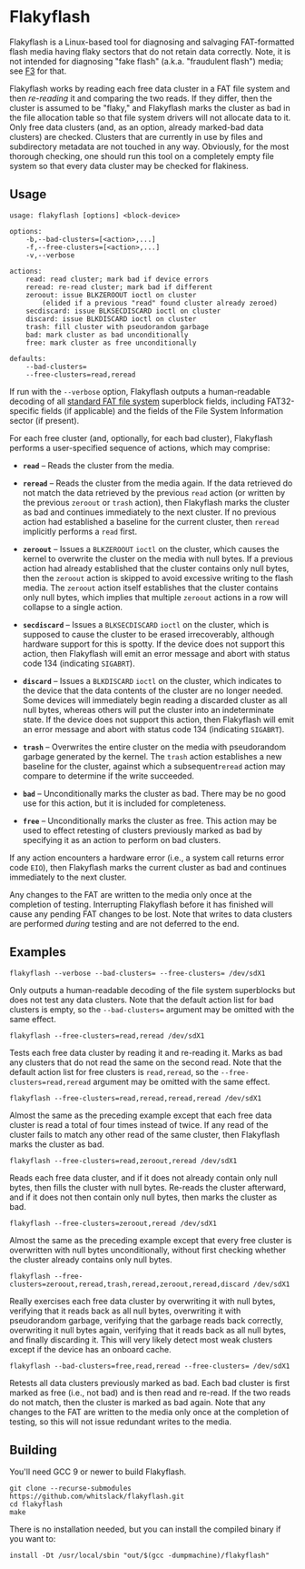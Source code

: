 [F3]: https://github.com/AltraMayor/f3 "F3 - Fight Flash Fraud"

[fatgen103.doc]: http://download.microsoft.com/download/1/6/1/161ba512-40e2-4cc9-843a-923143f3456c/fatgen103.doc


# Flakyflash

Flakyflash is a Linux-based tool for diagnosing and salvaging FAT-formatted flash media having flaky sectors that do not retain data correctly. Note, it is not intended for diagnosing "fake flash" (a.k.a. "fraudulent flash") media; see [F3][] for that.

Flakyflash works by reading each free data cluster in a FAT file system and then *re-reading* it and comparing the two reads. If they differ, then the cluster is assumed to be "flaky," and Flakyflash marks the cluster as bad in the file allocation table so that file system drivers will not allocate data to it. Only free data clusters (and, as an option, already marked-bad data clusters) are checked. Clusters that are currently in use by files and subdirectory metadata are not touched in any way. Obviously, for the most thorough checking, one should run this tool on a completely empty file system so that every data cluster may be checked for flakiness.

## Usage

```
usage: flakyflash [options] <block-device>

options:
	-b,--bad-clusters=[<action>,...]
	-f,--free-clusters=[<action>,...]
	-v,--verbose

actions:
	read: read cluster; mark bad if device errors
	reread: re-read cluster; mark bad if different
	zeroout: issue BLKZEROOUT ioctl on cluster
		(elided if a previous "read" found cluster already zeroed)
	secdiscard: issue BLKSECDISCARD ioctl on cluster
	discard: issue BLKDISCARD ioctl on cluster
	trash: fill cluster with pseudorandom garbage
	bad: mark cluster as bad unconditionally
	free: mark cluster as free unconditionally

defaults:
	--bad-clusters=
	--free-clusters=read,reread
```

If run with the `--verbose` option, Flakyflash outputs a human-readable decoding of all [standard FAT file system][fatgen103.doc] superblock fields, including FAT32-specific fields (if applicable) and the fields of the File System Information sector (if present).

For each free cluster (and, optionally, for each bad cluster), Flakyflash performs a user-specified sequence of actions, which may comprise:

* **`read`** – Reads the cluster from the media.

* **`reread`** – Reads the cluster from the media again. If the data retrieved do not match the data retrieved by the previous `read` action (or written by the previous `zeroout` or `trash` action), then Flakyflash marks the cluster as bad and continues immediately to the next cluster. If no previous action had established a baseline for the current cluster, then `reread` implicitly performs a `read` first.

* **`zeroout`** – Issues a `BLKZEROOUT` `ioctl` on the cluster, which causes the kernel to overwrite the cluster on the media with null bytes. If a previous action had already established that the cluster contains only null bytes, then the `zeroout` action is skipped to avoid excessive writing to the flash media. The `zeroout` action itself establishes that the cluster contains only null bytes, which implies that multiple `zeroout` actions in a row will collapse to a single action.

* **`secdiscard`** – Issues a `BLKSECDISCARD` `ioctl` on the cluster, which is supposed to cause the cluster to be erased irrecoverably, although hardware support for this is spotty. If the device does not support this action, then Flakyflash will emit an error message and abort with status code 134 (indicating `SIGABRT`).

* **`discard`** – Issues a `BLKDISCARD` `ioctl` on the cluster, which indicates to the device that the data contents of the cluster are no longer needed. Some devices will immediately begin reading a discarded cluster as all null bytes, whereas others will put the cluster into an indeterminate state. If the device does not support this action, then Flakyflash will emit an error message and abort with status code 134 (indicating `SIGABRT`).

* **`trash`** – Overwrites the entire cluster on the media with pseudorandom garbage generated by the kernel. The `trash` action establishes a new baseline for the cluster, against which a subsequent`reread` action may compare to determine if the write succeeded.

* **`bad`** – Unconditionally marks the cluster as bad. There may be no good use for this action, but it is included for completeness.

* **`free`** – Unconditionally marks the cluster as free. This action may be used to effect retesting of clusters previously marked as bad by specifying it as an action to perform on bad clusters.

If any action encounters a hardware error (i.e., a system call returns error code `EIO`), then Flakyflash marks the current cluster as bad and continues immediately to the next cluster.

Any changes to the FAT are written to the media only once at the completion of testing. Interrupting Flakyflash before it has finished will cause any pending FAT changes to be lost. Note that writes to data clusters are performed *during* testing and are not deferred to the end.

## Examples

	flakyflash --verbose --bad-clusters= --free-clusters= /dev/sdX1

Only outputs a human-readable decoding of the file system superblocks but does not test any data clusters. Note that the default action list for bad clusters is empty, so the `--bad-clusters=` argument may be omitted with the same effect.

	flakyflash --free-clusters=read,reread /dev/sdX1

Tests each free data cluster by reading it and re-reading it. Marks as bad any clusters that do not read the same on the second read. Note that the default action list for free clusters is `read,reread`, so the `--free-clusters=read,reread` argument may be omitted with the same effect.

	flakyflash --free-clusters=read,reread,reread,reread /dev/sdX1

Almost the same as the preceding example except that each free data cluster is read a total of four times instead of twice. If any read of the cluster fails to match any other read of the same cluster, then Flakyflash marks the cluster as bad.

	flakyflash --free-clusters=read,zeroout,reread /dev/sdX1

Reads each free data cluster, and if it does not already contain only null bytes, then fills the cluster with null bytes. Re-reads the cluster afterward, and if it does not then contain only null bytes, then marks the cluster as bad.

	flakyflash --free-clusters=zeroout,reread /dev/sdX1

Almost the same as the preceding example except that every free cluster is overwritten with null bytes unconditionally, without first checking whether the cluster already contains only null bytes.

	flakyflash --free-clusters=zeroout,reread,trash,reread,zeroout,reread,discard /dev/sdX1

Really exercises each free data cluster by overwriting it with null bytes, verifying that it reads back as all null bytes, overwriting it with pseudorandom garbage, verifying that the garbage reads back correctly, overwriting it null bytes again, verifying that it reads back as all null bytes, and finally discarding it. This will very likely detect most weak clusters except if the device has an onboard cache.

	flakyflash --bad-clusters=free,read,reread --free-clusters= /dev/sdX1

Retests all data clusters previously marked as bad. Each bad cluster is first marked as free (i.e., not bad) and is then read and re-read. If the two reads do not match, then the cluster is marked as bad again. Note that any changes to the FAT are written to the media only once at the completion of testing, so this will not issue redundant writes to the media.


## Building

You'll need GCC 9 or newer to build Flakyflash.

	git clone --recurse-submodules https://github.com/whitslack/flakyflash.git
	cd flakyflash
	make

There is no installation needed, but you can install the compiled binary if you want to:

	install -Dt /usr/local/sbin "out/$(gcc -dumpmachine)/flakyflash"
